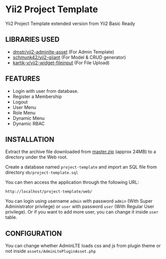 Yii2 Project Template
============================

Yii2 Project Template extended version from Yii2 Basic Ready

LIBRARIES USED
--------------
	
- [dmstr/yii2-adminlte-asset](https://github.com/dmstr/yii2-adminlte-asset) (For Admin Template)
- [schmunk42/yii2-giiant](https://github.com/schmunk42/yii2-giiant) (For Model & CRUD generator)
- [kartik-v/yii2-widget-fileinput](https://github.com/kartik-v/yii2-widget-fileinput) (For File Upload)
	
FEATURES
--------
- Login with user from database.
- Register a Membership
- Logout
- User Menu
- Role Menu
- Dynamic Menu
- Dynamic RBAC


INSTALLATION
------------

Extract the archive file downloaded from [master.zip](https://github.com/indoarta/project-template/archive/master.zip) (approx 24MB) to a directory under the Web root.

Create a database named `project-template` and import an SQL file from directory `db/project-template.sql`

You can then access the application through the following URL:

~~~
http://localhost/project-template/web/
~~~

You can login using username `admin` with password `admin` (With Super Administrator privilege) or `user` with password `user` (With Regular User privilege). Or if you want to add more user, you can change it inside `user` table.

CONFIGURATION
----
You can change whether AdminLTE loads css and js from plugin theme or not inside `assets/AdminLtePluginAsset.php`